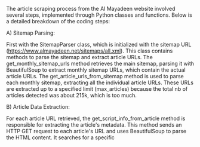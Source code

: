The article scraping process from the Al Mayadeen website involved several steps, implemented through Python classes and functions.
Below is a detailed breakdown of the coding steps:

A) Sitemap Parsing:

First with the SitemapParser class, which is initialized with the sitemap URL (https://www.almayadeen.net/sitemaps/all.xml). This class contains methods to parse the sitemap and extract article URLs.
The get_monthly_sitemap_urls method retrieves the main sitemap, parsing it with BeautifulSoup to extract monthly sitemap URLs, which contain the actual article URLs.
The get_article_urls_from_sitemap method is used to parse each monthly sitemap, extracting all the individual article URLs.
These URLs are extracted up to a specified limit (max_articles) because the total nb of articles detected was about 215k, which is too much.

B) Article Data Extraction:

For each article URL retrieved, the get_script_info_from_article method is responsible for extracting the article's metadata.
This method sends an HTTP GET request to each article's URL and uses BeautifulSoup to parse the HTML content.
It searches for a specific <script> tag with the type text/tawsiyat as asked in the task, which contains JSON data.

Note: To handle the large number of articles efficiently, the scraper uses the ThreadPoolExecutor from Python's concurrent.futures module.
The get_all_script_info method initiates concurrent requests to retrieve and process article data from multiple URLs simultaneously to try and decrease the 
execution time.

C) Data Storage:

Once the article data is collected, the FileUtility class is used to save the data into JSON files. The save_articles_to_json method organizes the articles by their publication date.
Articles are grouped into directories based on their year and month of publication. Each group is then saved as a separate JSON file in the specified output directory making easy to
navigate through said articles.

D) Execution:

The entire scraping process is encapsulated in a main function, which initializes the SitemapParser and FileUtility classes with appropriate parameters (like max_articles and max_workers).
The function then begins the retrieval of article URLs, extraction of article data, and saving of the data to JSON files.
Note: It also handles any exceptions that might occur during the process, ensuring a smooth and controlled execution.

NOTE: i added a convert python file that has code that converts keyword attribute content from comma seperated strings to arrays of strings to be more organized as required from you.
